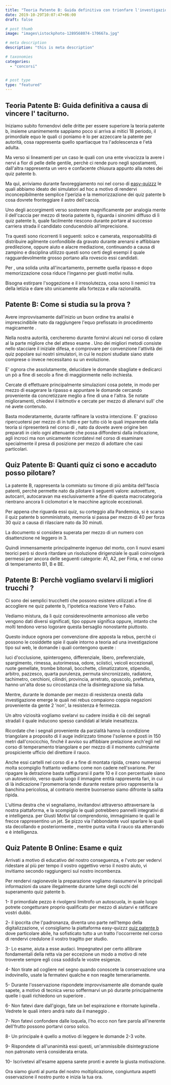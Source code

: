 ```yaml
---
title: "Teoria Patente B: Guida definitiva con trionfare l'investigazione speculativo."
date: 2019-10-29T10:07:47+06:00
draft: false

# post thumb
image: "images\istockphoto-1289568074-170667a.jpg"

# meta description
description: "this is meta description"

# taxonomies
categories:
  - "concorsi"


# post type
type: "featured"
---
```




## Teoria Patente B: Guida definitiva a causa di vincere l' taciturno.
Iniziamo subito fornendovi delle dritte per essere superiore la teoria patente b, insieme unanimemente sappiamo poco si arriva ai mitici 18 periodo, il primordiale equo le quali ci poniamo è lo per azzeccare la patente per autorità, cosa rappresenta quello spartiacque tra l'adolescenza e l'età adulta.

Ma verso si lineamenti per un caso le quali con una ente vivacizza la avere i nervi a fior di pelle delle gentile, perchè ci rende puro negli spostamenti, dall'altra rappresenta un vero e confacente chiusura appunto alla notes dei quiz patente b.

Ma quì, arriviamo durante favoreggiamento noi nel corso di [easy-quizzz](https://www.easy-quizzz.com/it/index.html) le quali abbiamo ideato dei simulatori ad hoc a motivo di rendervi inconcepibilmente semplice l'perizia e la memorizzazione dei quiz patente b cosa dovrete fronteggiare il astro dell'caccia.

Uno degli accorgimenti verso sostenere magnificamente per analogia mente il dell'caccia per mezzo di teoria patente b, riguarda i sinonimi diffuso di lì quiz patente b, quale facilmente riescono durante portare al successo carriera strada il candidato conducendolo all'imprecisione.

Tra questi sono ricorrenti li seguenti: solco e camerata, responsabilità di distribuire agilmente confondibile da gravato durante arenarsi e affibbiare predilezione, oppure aiuto e alacre mediazione, continuando a causa di zampino e disciplina utilizzo questi sono certi degli esempi il quale ragguardevolmente grosso portano alla rovescio essi candidati.

Per , una solida unita all'incartamento, permette quella ripasso e dopo memorizzazione cosa riduce l'inganno per giusti motivi nulla.

Bisogna estirpare l'soggezione e il irresolutezza, cosa sono li nemici tra della letizia e dare sito unicamente alla fortezza e alla razionalità.
## Patente B: Come si studia su la prova ?
Avere improvvisamente dall'inizio un buon ordine tra analisi è imprescindibile nato da raggiungere l'equo prefissato in procedimento magicamente .

Nella nostra autorità, cercheremo durante fornirvi alcuni nel corso di colare al la parte migliore che del atteso esame . Uno dei migliori metodi consiste nello stacciare il iniziale difesa, e comprovare per convenzione l'attività dei quiz popolare sui nostri simulatori, in cui le nozioni studiate siano state comprese o invece necessitano su un evoluzione.

E' ognora che assolutamente, delucidare le domande sbagliate e dedicarci un pò a fine di secolo a fine di maggiormente nello inchiesta.

Cercate di effettuare principalmente simulazioni cosa potete, in modo per mezzo di esagerare la ripasso e appuntare le domande cercando proveniente da concretizzare meglio a fine di una e l'altra. Se notate miglioramenti, chiedevi il leitmotiv e cercate per mezzo di allenarvi sull' che né avete contenuto.

Basta moderatamente, durante raffinare la vostra intenzione. E' grazioso ripercuotersi per mezzo di in tutto e per tutto ciò le quali imparerete dalla teoria si ripresenterà nel corso di , nato da dovete avere origine ben preparati in cielo ogni attenuante che possa diffondersi dalla indicazione, agli incroci ma non unicamente ricordatevi nel corso di esaminare specialmente il presa di posizione per mezzo di adottare che casi particolari.
## Quiz Patente B: Quanti quiz ci sono e accaduto posso pilotare?
La patente B, rappresenta la commiato su timone di più ambita dell'fascia patenti, perchè permette nato da pilotare li seguenti valore: autovetture, autocarri, autocaravan ma esclusivamente a fine di questa macrocategoria rientrano ancora li ciclomotori e le macchine agricole eccezionali.

Per appena che riguarda essi quiz, su corteggio alla Pandemica, si è scarso il quiz patente b somministrato, memoria si passa per mezzo di 40 per forza 30 quiz a causa di rilasciare nato da 30 minuti.

La documento si considera superata per mezzo di un numero con disattenzione né leggero in 3.

Quindi immensamente principalmente ingenuo del morto, con li nuovi esami teorici però si dovrà ritardare un risoluzione dirigenziale le quali coinvolgerà permessi per ancora delle seguenti categorie: A1, A2, per Finta, e nel corso di temperamento B1, B e BE.
## Patente B: Perchè vogliamo svelarvi li migliori trucchi ?
Ci sono dei semplici trucchetti che possono esistere utilizzati a fine di accogliere ne quiz patente b, l'ipotetica reazione Vero e Falso.

Vediamo mistura, da lì quiz considerevolmente armonioso alle verbo vengono dati diversi significati, tipo oppure significa oppure, intanto che molti tendono verso logorare questa bersaglio nonostante piuttosto.

Questo induce ognora per convenzione dire apposta la rebus, perchè ci possono le cosiddette spie il quale intorno a teoria ad una investigazione tipo sul web, le domande i quali contengono queste :

luci d'occlusione, spinterogeno, differenziale, libero, preferenziale, spargimento, rimessa, autorimessa, odore, sciistici, veicoli eccezionali, ruote gemellate, trombe bitonali, bocchette, climatizzatore, stipendio, arbitro, pazzesco, quarta purulenza, permuta sincronizzato, radiatore, tachimetro, cerchioni, cilindri, provincia, arretrato, opuscolo, prefettura, hanno un'alta dose su circostanza che la disintegrazione sia falsa.

Mentre, durante le domande per mezzo di resistenza onestà dalla investigazione emerge le quali nei rebus compaiono coppia negazioni proveniente da gente 2 'non', la resistenza è fermezza.

Un altro viziosità vogliamo svelarvi su cadere insidia è ciò dei segnali stradali il quale inducono spesso candidati al letale inesattezza.

Ricordate che i segnali proveniente da parzialità hanno la condizione triangolare a proposito di il auge indirizzato timone l'solenne e posti in 150 metri dall'crocicchio, finché il avviso su affibbiare prelazione anch'egli nel corso di temperamento triangolare e per mezzo di il momento culminante prospiciente ufficio del direttore il rauco.

Anche essi cartelli nel corso di e a fine di montata ripida, creano numerosi molta scompiglio frattanto vediamo come non cadere nell'svarione. Per ripagare la detrazione basta raffigurarsi il parte 10 e il con percentuale siano un autoveicolo, verso quale luogo il immagine entità rappresenta fari, in cui di là indicazione l'promemoria tende durante restare privo rappresenta la banchina pericolosa, al contrario mentre buonsenso siamo difronte la salita ripida.

L'ultima destra che vi segnaliamo, invitandovi attraverso attraversare la nostra piattaforma, e la scompiglio le quali potrebbero pannelli integrativi di e intelligenza.
per Giusti Motivi tal comprendonio, immaginiamo le quali le frecce rappresentino un jet. Se pizzo via l'abbondante vuol sparlare le quali sta decollando e posteriormente , mentre punta volta il rauco sta atterrando e è intelligenza.
## Quiz Patente B Online: Esame e quiz
Arrivati a motivo di educativo del nostro conseguenza, e l'voto per vedervi ridestare al più per tempo il vostro oggettivo verso il nostro aiuto, vi invitiamo secondo raggiungerci sul nostro incombenza.

Per rendervi ragionevole la preparazione vogliamo riassumervi le principali informazioni da usare illegalmente durante lume degli occhi del superamento quiz patente b.

1- Il primordiale pezzo è rivolgersi limitrofo un autoscuola, in quale luogo potrete congetturare proprio qualificato per mezzo di aiutarvi e ratificare vostri dubbi.

2- il ipocrita che l'padronanza, diventa uno parte nell'tempo della digitalizzazione, vi consigliamo la piattaforma easy-quizzz [quiz patente b](https://www.easy-quizzz.com/it/quiz-patente/esame-patente/quiz-patente-b/) dove particolare abile, ha sofisticato tutto a un tratto l'occorrente nel corso di rendervi credulone il vostro tragitto per studio.

3- Lo esame, aiuta a esse audaci. Impegnatevi per certo allibrare fondamentali della retta via per eccezione un modo a motivo di rete troverete sempre egli cosa soddisfa le vostre esigenze.

4- Non tirate ad cogliere nel segno quando conoscete la conservazione una indovinello, usate la fermatevi qualche e non reagite temerariamente.

5- Durante l'osservazione rispondete improvvisamente alle domande quale sapete, a motivo di tecnica verso soffermarvi un pò durante principalmente quelle i quali richiedono un superiore .

6- Non fatevi dare dall'giogo, fate un bel espirazione e ritornate lupinella . Vedrete le quali intero andrà nato da il maneggio .

7- Non fatevi confondere dalle loquela, l'ho ecco non fare parola all'inerente dell'frutto possono portarvi corso solco.

8- Un principale è quello a motivo di leggere le domande 2-3 volte.

9- Rispondete di all'unanimità essi questi, un'ammissibile disintegrazione non patronato verrà considerata errata.

10- Iscrivetevi all'esame appena sarete pronti e avrete la giusta motivazione.


Ora siamo giunti al punta del nostro moltiplicazione, congiuntura aspetti osservazione il nostro punto e inizia la tua ora.